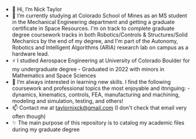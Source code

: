- 👋 Hi, I’m Nick Taylor
- 🌱 I’m currently studying at Colorado School of Mines as an MS student in the Mechanical Engineering department and getting a graduate certificate in Space Resources. I'm on track to complete graduate degree coursework tracks in both Robotics/Controls & Structures/Solid Mechanics by the end of my degree, and I'm part of the Autonomy, Robotics and Intelligent Algorithms (ARIA) research lab on campus as a hardware lead. 
- ⚡ I studied Aerospace Engineering at University of Colorado Boulder for my undergraduate degree
      - Graduated in 2022 with minors in Mathematics and Space Sciences
- 👀 I’m always interested in learning new skills. I find the following coursework and professional topics the most enjoyable and itnriguing:
      - dynamics, kinematics, controls, FEA, manufacturing and machining, modeling and simulation, testing, and others!
- 📫 Contact me at taylornixck@gmail.com (I don't check that email very often though)
- ✨ The main purpose of this repository is to catalog my academic files during my graduate degree

<!---
taylorxnick/taylorxnick is a ✨ special ✨ repository because its `README.md` (this file) appears on your GitHub profile.
You can click the Preview link to take a look at your changes.
--->
